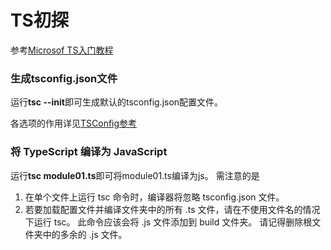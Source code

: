 # TS初探

参考[Microsof TS入门教程](https://learn.microsoft.com/zh-cn/training/modules/typescript-get-started/)


### 生成tsconfig.json文件

运行**tsc --init**即可生成默认的tsconfig.json配置文件。

各选项的作用详见[TSConfig参考](https://www.staging-typescript.org/tsconfig)

### 将 TypeScript 编译为 JavaScript

运行**tsc module01.ts**即可将module01.ts编译为js。
需注意的是
1. 在单个文件上运行 tsc 命令时，编译器将忽略 tsconfig.json 文件。
2. 若要加载配置文件并编译文件夹中的所有 .ts 文件，请在不使用文件名的情况下运行 tsc。 此命令应该会将 .js 文件添加到 build 文件夹。 请记得删除根文件夹中的多余的 .js 文件。

